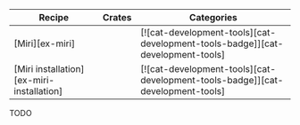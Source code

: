 | Recipe | Crates | Categories |
|--------|--------|------------|
| [Miri][ex-miri] |  | [![cat-development-tools][cat-development-tools-badge]][cat-development-tools] |
| [Miri installation][ex-miri-installation] |  | [![cat-development-tools][cat-development-tools-badge]][cat-development-tools] |

<div class="hidden">
TODO
</div>
